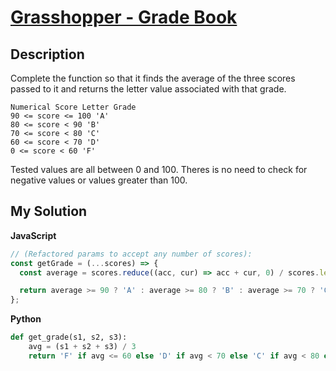 # [Grasshopper - Grade Book](https://www.codewars.com/kata/55cbd4ba903825f7970000f5)

## Description

Complete the function so that it finds the average of the three scores passed to it and returns the letter value associated with that grade.

```
Numerical Score Letter Grade
90 <= score <= 100 'A'
80 <= score < 90 'B'
70 <= score < 80 'C'
60 <= score < 70 'D'
0 <= score < 60 'F'
```

Tested values are all between 0 and 100. Theres is no need to check for negative values or values greater than 100.

## My Solution

**JavaScript**

```js
// (Refactored params to accept any number of scores):
const getGrade = (...scores) => {
  const average = scores.reduce((acc, cur) => acc + cur, 0) / scores.length;

  return average >= 90 ? 'A' : average >= 80 ? 'B' : average >= 70 ? 'C' : average >= 60 ? 'D' : 'F';
};
```

**Python**

```py
def get_grade(s1, s2, s3):
    avg = (s1 + s2 + s3) / 3
    return 'F' if avg <= 60 else 'D' if avg < 70 else 'C' if avg < 80 else 'B' if avg < 90 else 'A'
```